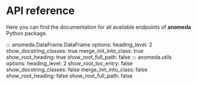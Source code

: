 # API reference

Here you can find the documentation for all available endpoints of **anomeda** Python package.

::: anomeda.DataFrame.DataFrame
    options:
      heading_level: 2
      show_docstring_classes: true
      merge_init_into_class: true
      show_root_heading: true
      show_root_full_path: false
::: anomeda.utils
    options:
      heading_level: 2
      show_root_toc_entry: false
      show_docstring_classes: false
      merge_init_into_class: false
      show_root_heading: false
      show_root_full_path: false